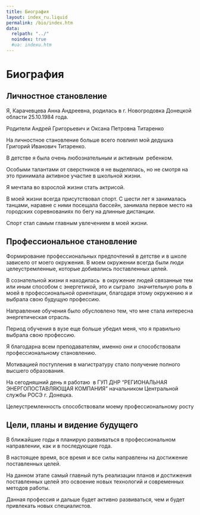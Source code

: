 ```yaml
---
title: Биография
layout: index_ru.liquid
permalink: /bio/index.htm
data:
  relpath: "../"
  noindex: true
  #ua: indexu.htm
---
```

# Биография

## Личностное становление

Я, Карачевцева Анна Андреевна, родилась в г. Новогродовка Донецкой области 25.10.1984 года.

Родители Андрей Григорьевич и Оксана Петровна Титаренко 

На личностное становление больше всего повлиял мой дедушка Григорий Иванович Титаренко.

В детстве я была очень любознательным и активным  ребенком.

Особыми талантами от сверстников я не выделялась, но не смотря на это принимала активное участие в школьной жизни.

Я мечтала во взрослой жизни стать актрисой.

В моей жизни всегда присутствовал спорт. С шести лет я занималась танцами, наравне с ними посещала бассейн, занимала первое место на городских соревнованиях по бегу на длинные дистанции.

Спорт стал самым главным увлечением в моей жизни.

## Профессиональное становление

Формирование профессиональных предпочтений в детстве и в школе зависело от моего окружения. В моем окружении всегда были люди целеустремленные, которые добивались поставленных целей.

В сознательной жизни я находилась  в окружение людей связанные тем или иным способом с энергетикой, это и сыграло  значительную роль в моей в профессиональной ориентации, благодаря этому окружению я и выбрала свою будущую профессию.

Направление обучения было обусловлено тем, что мне стала интересна энергетическая отрасль.

Период обучения в вузе еще больше убедил меня, что я правильно выбрала свою профессию.

Я благодарна всем преподавателям, именно они и способствовали профессиональному становлению.

Мотивацией поступления в магистратуру стало получение полного высшего образования.

На сегодняшний день я работаю  в ГУП ДНР “РЕГИОНАЛЬНАЯ ЭНЕРГОПОСТАВЛЯЮЩАЯ КОМПАНИЯ” начальником Центральной службы РОСЭ г. Донецка.

Целеустремленность способствовали моему профессиональному росту

## Цели, планы и видение будущего

В ближайшие годы я планирую развиваться в профессиональном направлении, как и в последующие года. 

В настоящее время, все время и все силы направлены на достижение поставленных целей.

На данном этапе самый главный путь реализации планов и достижения поставленных целей это освоение новых технологий и современных методов работы.

Данная профессия и дальше будет активно развиваться, чем и будет привлекать новых специалистов.